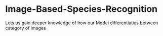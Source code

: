 # Image-Based-Species-Recognition
Lets us gain deeper knowledge of how our Model differentiaties between category of images
